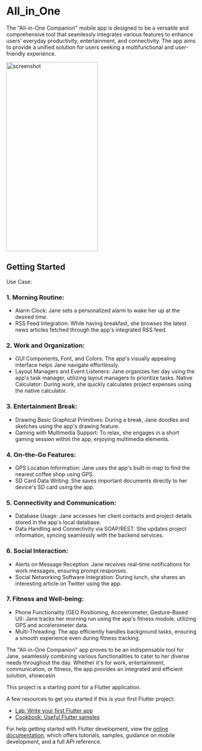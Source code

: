 # All_in_One

The "All-in-One Companion" mobile app is designed to be a versatile and comprehensive tool that seamlessly integrates various features to enhance users' everyday productivity, entertainment, and connectivity. The app aims to provide a unified solution for users seeking a multifunctional and user-friendly experience.

<img src="https://github.com/Dipp3r/All-in-One-Companion/assets/91364256/81fe242e-3830-432c-84d6-daa796f57202" alt="screenshot" height="500" width="243"/>

## Getting Started

Use Case:

### 1. Morning Routine:
 - Alarm Clock: Jane sets a personalized alarm to wake her up at the desired time.
 - RSS Feed Integration: While having breakfast, she browses the latest news articles fetched through the app's integrated RSS feed.

### 2. Work and Organization:
 - GUI Components, Font, and Colors: The app's visually appealing interface helps Jane navigate effortlessly.
 - Layout Managers and Event Listeners: Jane organizes her day using the app's task manager, utilizing layout managers to prioritize tasks.
Native Calculator: During work, she quickly calculates project expenses using the native calculator.

### 3. Entertainment Break:
 - Drawing Basic Graphical Primitives: During a break, Jane doodles and sketches using the app's drawing feature.
 - Gaming with Multimedia Support: To relax, she engages in a short gaming session within the app, enjoying multimedia elements.

### 4. On-the-Go Features:
 - GPS Location Information: Jane uses the app's built-in map to find the nearest coffee shop using GPS.
 - SD Card Data Writing: She saves important documents directly to her device's SD card using the app.

### 5. Connectivity and Communication:
 - Database Usage: Jane accesses her client contacts and project details stored in the app's local database.
 - Data Handling and Connectivity via SOAP/REST: She updates project information, syncing seamlessly with the backend services.

### 6. Social Interaction:
 - Alerts on Message Reception: Jane receives real-time notifications for work messages, ensuring prompt responses.
 - Social Networking Software Integration: During lunch, she shares an interesting article on Twitter using the app.

### 7. Fitness and Well-being:
 - Phone Functionality (GEO Positioning, Accelerometer, Gesture-Based UI): Jane tracks her morning run using the app's fitness module, utilizing GPS and accelerometer data.
 - Multi-Threading: The app efficiently handles background tasks, ensuring a smooth experience even during fitness tracking.

The "All-in-One Companion" app proves to be an indispensable tool for Jane, seamlessly combining various functionalities to cater to her diverse needs throughout the day. Whether it's for work, entertainment, communication, or fitness, the app provides an integrated and efficient solution, showcasin

This project is a starting point for a Flutter application.

A few resources to get you started if this is your first Flutter project:

- [Lab: Write your first Flutter app](https://docs.flutter.dev/get-started/codelab)
- [Cookbook: Useful Flutter samples](https://docs.flutter.dev/cookbook)

For help getting started with Flutter development, view the
[online documentation](https://docs.flutter.dev/), which offers tutorials,
samples, guidance on mobile development, and a full API reference.
